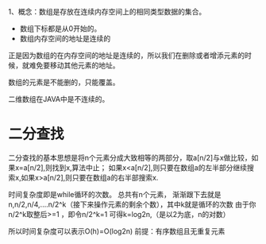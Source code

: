 1、概念：数组是存放在连续内存空间上的相同类型数据的集合。

-   数组下标都是从0开始的。
-   数组内存空间的地址是连续的

正是因为数组的在内存空间的地址是连续的，所以我们在删除或者增添元素的时候，就难免要移动其他元素的地址。

数组的元素是不能删的，只能覆盖。

二维数组在JAVA中是不连续的。

# 二分查找
二分查找的基本思想是将n个元素分成大致相等的两部分，取a[n/2]与x做比较，如果x=a[n/2],则找到x,算法中止；
如果x<a[n/2],则只要在数组a的左半部分继续搜索x,如果x>a[n/2],则只要在数组a的右半部搜索x.

时间复杂度即是while循环的次数。
总共有n个元素，
渐渐跟下去就是n,n/2,n/4,....n/2^k（接下来操作元素的剩余个数），其中k就是循环的次数
由于你n/2^k取整后>=1 ，即令n/2^k=1
可得k=log2n,（是以2为底，n的对数）

所以时间复杂度可以表示O(h)=O(log2n)
前提：有序数组且无重复元素

